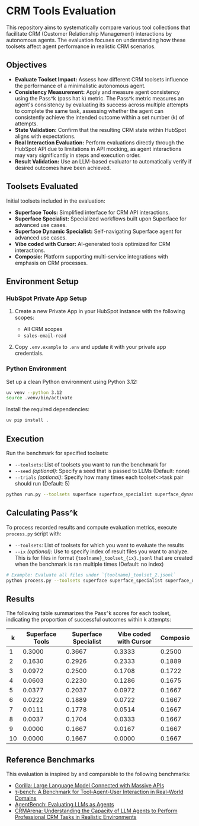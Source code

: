 # CRM Tools Evaluation

This repository aims to systematically compare various tool collections that facilitate CRM (Customer Relationship Management) interactions by autonomous agents. The evaluation focuses on understanding how these toolsets affect agent performance in realistic CRM scenarios.

## Objectives

- **Evaluate Toolset Impact:** Assess how different CRM toolsets influence the performance of a minimalistic autonomous agent.
- **Consistency Measurement:** Apply and measure agent consistency using the Pass^k (pass hat k) metric. The Pass^k metric measures an agent's consistency by evaluating its success across multiple attempts to complete the same task, assessing whether the agent can consistently achieve the intended outcome within a set number (k) of attempts.
- **State Validation:** Confirm that the resulting CRM state within HubSpot aligns with expectations.
- **Real Interaction Evaluation:** Perform evaluations directly through the HubSpot API due to limitations in API mocking, as agent interactions may vary significantly in steps and execution order.
- **Result Validation:** Use an LLM-based evaluator to automatically verify if desired outcomes have been achieved.

## Toolsets Evaluated

Initial toolsets included in the evaluation:
- **Superface Tools:** Simplified interface for CRM API interactions.
- **Superface Specialist:** Specialized workflows built upon Superface for advanced use cases.
- **Superface Dynamic Specialist:** Self-navigating Superface agent for advanced use cases.
- **Vibe coded with Cursor:** AI-generated tools optimized for CRM interactions.
- **Composio:** Platform supporting multi-service integrations with emphasis on CRM processes.

## Environment Setup

### HubSpot Private App Setup

1. Create a new Private App in your HubSpot instance with the following scopes:
   - All CRM scopes
   - `sales-email-read`

2. Copy `.env.example` to `.env` and update it with your private app credentials.

### Python Environment

Set up a clean Python environment using Python 3.12:

```bash
uv venv --python 3.12
source .venv/bin/activate
```

Install the required dependencies:

```bash
uv pip install .
```

## Execution

Run the benchmark for specified toolsets:

- `--toolsets`: List of toolsets you want to run the benchmark for
- `--seed` *(optional)*: Specify a seed that is passed to LLMs (Default: none)
- `--trials` *(optional)*: Specify how many times each toolset<>task pair should run (Default: 5)

```bash
python run.py --toolsets superface superface_specialist superface_dynamic_specialist composio vibecode --seed 42 --trials 10
```

## Calculating Pass^k
To process recorded results and compute evaluation metrics, execute `process.py` script with:

- `--toolsets`: List of toolsets for which you want to evaluate the results
- `--ix` *(optional)*: Use to specify index of result files you want to analyze. This is for files in format `{toolname}_toolset_{ix}.jsonl` that are created when the benchmark is ran multiple times (Default: no index)

```bash
# Example: Evaluate all files under `{toolname}_toolset_2.jsonl`
python process.py --toolsets superface superface_specialist superface_dynamic_specialist composio vibecode --ix 2
```

## Results

The following table summarizes the Pass^k scores for each toolset, indicating the proportion of successful outcomes within k attempts:

| k | Superface Tools | Superface Specialist | Vibe coded with Cursor | Composio |
|---|-----------------|----------------------|------------------------|----------|
| 1 | 0.3000          | 0.3667               | 0.3333                 | 0.2500   |
| 2 | 0.1630          | 0.2926               | 0.2333                 | 0.1889   |
| 3 | 0.0972          | 0.2500               | 0.1708                 | 0.1722   |
| 4 | 0.0603          | 0.2230               | 0.1286                 | 0.1675   |
| 5 | 0.0377          | 0.2037               | 0.0972                 | 0.1667   |
| 6 | 0.0222          | 0.1889               | 0.0722                 | 0.1667   |
| 7 | 0.0111          | 0.1778               | 0.0514                 | 0.1667   |
| 8 | 0.0037          | 0.1704               | 0.0333                 | 0.1667   |
| 9 | 0.0000          | 0.1667               | 0.0167                 | 0.1667   |
|10 | 0.0000          | 0.1667               | 0.0000                 | 0.1667   |

## Reference Benchmarks

This evaluation is inspired by and comparable to the following benchmarks:

- [Gorilla: Large Language Model Connected with Massive APIs](https://arxiv.org/abs/2305.15334)
- [τ-bench: A Benchmark for Tool-Agent-User Interaction in Real-World Domains](https://arxiv.org/abs/2406.12045)
- [AgentBench: Evaluating LLMs as Agents](https://arxiv.org/abs/2308.03688)
- [CRMArena: Understanding the Capacity of LLM Agents to Perform Professional CRM Tasks in Realistic Environments](https://arxiv.org/abs/2411.02305)

